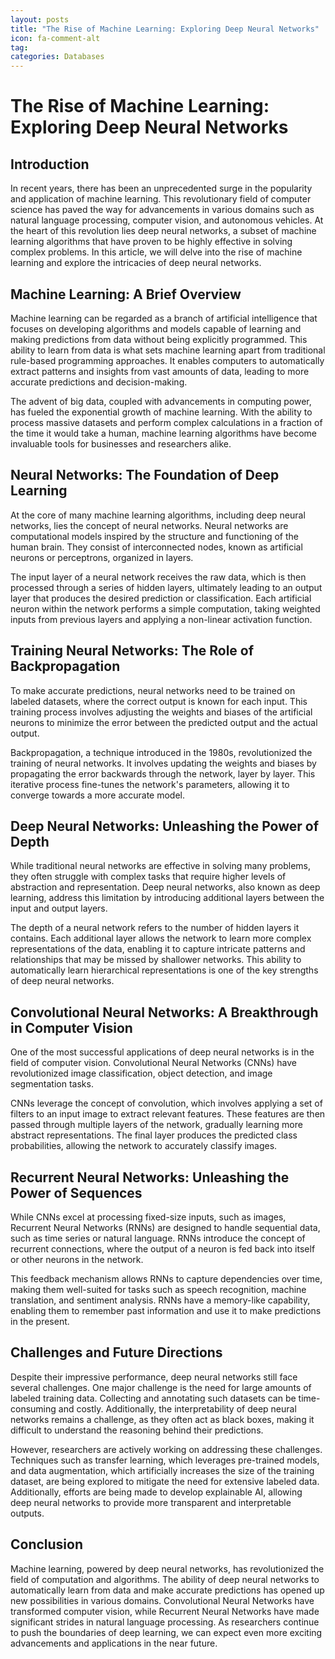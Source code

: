 ```yaml
---
layout: posts
title: "The Rise of Machine Learning: Exploring Deep Neural Networks"
icon: fa-comment-alt
tag:      
categories: Databases
---
```



# The Rise of Machine Learning: Exploring Deep Neural Networks

## Introduction

In recent years, there has been an unprecedented surge in the popularity and application of machine learning. This revolutionary field of computer science has paved the way for advancements in various domains such as natural language processing, computer vision, and autonomous vehicles. At the heart of this revolution lies deep neural networks, a subset of machine learning algorithms that have proven to be highly effective in solving complex problems. In this article, we will delve into the rise of machine learning and explore the intricacies of deep neural networks.

## Machine Learning: A Brief Overview

Machine learning can be regarded as a branch of artificial intelligence that focuses on developing algorithms and models capable of learning and making predictions from data without being explicitly programmed. This ability to learn from data is what sets machine learning apart from traditional rule-based programming approaches. It enables computers to automatically extract patterns and insights from vast amounts of data, leading to more accurate predictions and decision-making.

The advent of big data, coupled with advancements in computing power, has fueled the exponential growth of machine learning. With the ability to process massive datasets and perform complex calculations in a fraction of the time it would take a human, machine learning algorithms have become invaluable tools for businesses and researchers alike.

## Neural Networks: The Foundation of Deep Learning

At the core of many machine learning algorithms, including deep neural networks, lies the concept of neural networks. Neural networks are computational models inspired by the structure and functioning of the human brain. They consist of interconnected nodes, known as artificial neurons or perceptrons, organized in layers.

The input layer of a neural network receives the raw data, which is then processed through a series of hidden layers, ultimately leading to an output layer that produces the desired prediction or classification. Each artificial neuron within the network performs a simple computation, taking weighted inputs from previous layers and applying a non-linear activation function.

## Training Neural Networks: The Role of Backpropagation

To make accurate predictions, neural networks need to be trained on labeled datasets, where the correct output is known for each input. This training process involves adjusting the weights and biases of the artificial neurons to minimize the error between the predicted output and the actual output.

Backpropagation, a technique introduced in the 1980s, revolutionized the training of neural networks. It involves updating the weights and biases by propagating the error backwards through the network, layer by layer. This iterative process fine-tunes the network's parameters, allowing it to converge towards a more accurate model.

## Deep Neural Networks: Unleashing the Power of Depth

While traditional neural networks are effective in solving many problems, they often struggle with complex tasks that require higher levels of abstraction and representation. Deep neural networks, also known as deep learning, address this limitation by introducing additional layers between the input and output layers.

The depth of a neural network refers to the number of hidden layers it contains. Each additional layer allows the network to learn more complex representations of the data, enabling it to capture intricate patterns and relationships that may be missed by shallower networks. This ability to automatically learn hierarchical representations is one of the key strengths of deep neural networks.

## Convolutional Neural Networks: A Breakthrough in Computer Vision

One of the most successful applications of deep neural networks is in the field of computer vision. Convolutional Neural Networks (CNNs) have revolutionized image classification, object detection, and image segmentation tasks.

CNNs leverage the concept of convolution, which involves applying a set of filters to an input image to extract relevant features. These features are then passed through multiple layers of the network, gradually learning more abstract representations. The final layer produces the predicted class probabilities, allowing the network to accurately classify images.

## Recurrent Neural Networks: Unleashing the Power of Sequences

While CNNs excel at processing fixed-size inputs, such as images, Recurrent Neural Networks (RNNs) are designed to handle sequential data, such as time series or natural language. RNNs introduce the concept of recurrent connections, where the output of a neuron is fed back into itself or other neurons in the network.

This feedback mechanism allows RNNs to capture dependencies over time, making them well-suited for tasks such as speech recognition, machine translation, and sentiment analysis. RNNs have a memory-like capability, enabling them to remember past information and use it to make predictions in the present.

## Challenges and Future Directions

Despite their impressive performance, deep neural networks still face several challenges. One major challenge is the need for large amounts of labeled training data. Collecting and annotating such datasets can be time-consuming and costly. Additionally, the interpretability of deep neural networks remains a challenge, as they often act as black boxes, making it difficult to understand the reasoning behind their predictions.

However, researchers are actively working on addressing these challenges. Techniques such as transfer learning, which leverages pre-trained models, and data augmentation, which artificially increases the size of the training dataset, are being explored to mitigate the need for extensive labeled data. Additionally, efforts are being made to develop explainable AI, allowing deep neural networks to provide more transparent and interpretable outputs.

## Conclusion

Machine learning, powered by deep neural networks, has revolutionized the field of computation and algorithms. The ability of deep neural networks to automatically learn from data and make accurate predictions has opened up new possibilities in various domains. Convolutional Neural Networks have transformed computer vision, while Recurrent Neural Networks have made significant strides in natural language processing. As researchers continue to push the boundaries of deep learning, we can expect even more exciting advancements and applications in the near future.